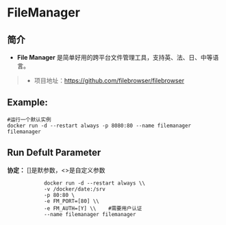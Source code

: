 FileManager
===
## 简介
* **File Manager** 是简单好用的跨平台文件管理工具，支持英、法、日、中等语言。
> * 项目地址：https://github.com/filebrowser/filebrowser


## Example:

    #运行一个默认实例
    docker run -d --restart always -p 8080:80 --name filemanager filemanager


## Run Defult Parameter
**协定：** []是默参数，<>是自定义参数

				docker run -d --restart always \\
				-v /docker/date:/srv
				-p 80:80 \
				-e FM_PORT=[80] \\
				-e FM_AUTH=[Y] \\    #需要用户认证
				--name filemanager filemanager

